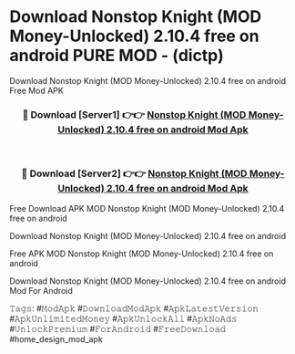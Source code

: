 # Download Nonstop Knight (MOD Money-Unlocked) 2.10.4 free on android PURE MOD - (dictp)
Download Nonstop Knight (MOD Money-Unlocked) 2.10.4 free on android Free Mod APK

<div align="center">
<h3>🔴 Download [Server1] 👉👉 <a href="https://apk-comot.site?title=Nonstop_Knight_(MOD_Money-Unlocked)_2.10.4_free_on_android">Nonstop Knight (MOD Money-Unlocked) 2.10.4 free on android Mod Apk</a></h3><br>

<h3>🔴 Download [Server2] 👉👉 <a href="https://apk-comot.site?title=Nonstop_Knight_(MOD_Money-Unlocked)_2.10.4_free_on_android">Nonstop Knight (MOD Money-Unlocked) 2.10.4 free on android Mod Apk</a></h3>
</div>


Free Download APK MOD Nonstop Knight (MOD Money-Unlocked) 2.10.4 free on android

Download Nonstop Knight (MOD Money-Unlocked) 2.10.4 free on android 

Free APK MOD Nonstop Knight (MOD Money-Unlocked) 2.10.4 free on android 

Download Nonstop Knight (MOD Money-Unlocked) 2.10.4 free on android Mod For Android

𝚃𝚊𝚐𝚜: #𝙼𝚘𝚍𝙰𝚙𝚔 #𝙳𝚘𝚠𝚗𝚕𝚘𝚊𝚍𝙼𝚘𝚍𝙰𝚙𝚔 #𝙰𝚙𝚔𝙻𝚊𝚝𝚎𝚜𝚝𝚅𝚎𝚛𝚜𝚒𝚘𝚗 #𝙰𝚙𝚔𝚄𝚗𝚕𝚒𝚖𝚒𝚝𝚎𝚍𝙼𝚘𝚗𝚎𝚢 #𝙰𝚙𝚔𝚄𝚗𝚕𝚘𝚌𝚔𝙰𝚕𝚕 #𝙰𝚙𝚔𝙽𝚘𝙰𝚍𝚜 #𝚄𝚗𝚕𝚘𝚌𝚔𝙿𝚛𝚎𝚖𝚒𝚞𝚖 #𝙵𝚘𝚛𝙰𝚗𝚍𝚛𝚘𝚒𝚍 #𝙵𝚛𝚎𝚎𝙳𝚘𝚠𝚗𝚕𝚘𝚊𝚍 #home_design_mod_apk
